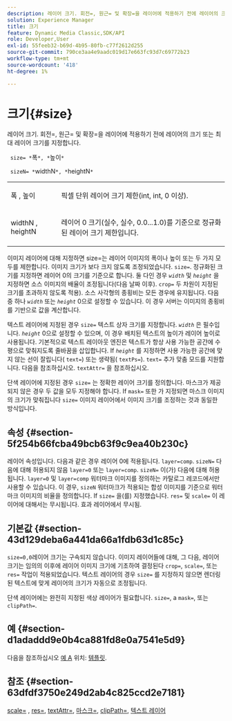 ```yaml
---
description: 레이어 크기. 회전=, 원근= 및 확장=을 레이어에 적용하기 전에 레이어의 크기 또는 최대 레이어 크기를 지정합니다.
solution: Experience Manager
title: 크기
feature: Dynamic Media Classic,SDK/API
role: Developer,User
exl-id: 55feeb32-b69d-4b95-80fb-c77f2612d255
source-git-commit: 790ce3aa4e9aadc019d17e663fc93d7c69772b23
workflow-type: tm+mt
source-wordcount: '418'
ht-degree: 1%

---
```


# 크기{#size}

레이어 크기. 회전=, 원근= 및 확장=을 레이어에 적용하기 전에 레이어의 크기 또는 최대 레이어 크기를 지정합니다.

` size= *`폭`*, *`높이`*`

` sizeN= *`widthN`*, *`heightN`*`

<table id="simpletable_FBE17D736F93485AA0053BF447B4CC9F"> 
 <tr class="strow"> 
  <td class="stentry"> <p> <span class="codeph"> <span class="varname"> 폭 </span>, <span class="varname"> 높이 </span> </span> </p> </td> 
  <td class="stentry"> <p>픽셀 단위 레이어 크기 제한(int, int, 0 이상). </p> </td> 
 </tr> 
 <tr class="strow"> 
  <td class="stentry"> <p> <span class="codeph"> <span class="varname"> widthN </span>, <span class="varname"> heightN </span> </span> </p> </td> 
  <td class="stentry"> <p>레이어 0 크기(실수, 실수, 0.0...1.0)를 기준으로 정규화된 레이어 크기 제한입니다. </p> </td> 
 </tr> 
</table>

이미지 레이어에 대해 지정하면 size=는 레이어 이미지의 폭이나 높이 또는 두 가지 모두를 제한합니다. 이미지 크기가 보다 크지 않도록 조정되었습니다. `size=`. 정규화된 크기를 지정하면 레이어 0의 크기를 기준으로 합니다. 둘 다인 경우 *`width`* 및 *`height`* 을 지정하면 소스 이미지의 배율이 조정됩니다(다음 날짜 이후). `crop=` 두 차원이 지정된 크기를 초과하지 않도록 적용). 소스 사각형의 종횡비는 모든 경우에 유지됩니다. 다음 중 하나 *`width`* 또는 *`height`* 0으로 설정할 수 있습니다. 이 경우 서버는 이미지의 종횡비를 기반으로 값을 계산합니다.

텍스트 레이어에 지정된 경우 `size=` 텍스트 상자 크기를 지정합니다. *`width`* 은 필수입니다. *`height`* 0으로 설정할 수 있으며, 이 경우 배치된 텍스트의 높이가 레이어 높이로 사용됩니다. 기본적으로 텍스트 레이아웃 엔진은 텍스트가 항상 사용 가능한 공간에 수평으로 맞춰지도록 줄바꿈을 삽입합니다. If *`height`* 를 지정하면 사용 가능한 공간에 맞지 않는 선이 잘립니다( `text=`) 또는 생략됨( `textPs=`). `text=` 추가 맞춤 모드를 지원합니다. 다음을 참조하십시오. `textAttr=` 을 참조하십시오.

단색 레이어에 지정된 경우 `size=` 는 정확한 레이어 크기를 정의합니다. 마스크가 제공되지 않은 경우 두 값을 모두 지정해야 합니다. If `mask=` 또한 가 지정되면 마스크 이미지의 크기가 맞춰집니다 `size=` 이미지 레이어에서 이미지 크기를 조정하는 것과 동일한 방식입니다.

## 속성 {#section-5f254b66fcba49bcb63f9c9ea40b230c}

레이어 속성입니다. 다음과 같은 경우 레이어 0에 적용됩니다. `layer=comp`. `sizeN=` 다음에 대해 허용되지 않음 `layer=0` 또는 `layer=comp`. `sizeN=` 이(가) 다음에 대해 허용됩니다. `layer=0` 및 `layer=comp` 워터마크 이미지를 정의하는 카탈로그 레코드에서만 사용할 수 있습니다. 이 경우, `sizeN` 워터마크가 적용되는 합성 이미지를 기준으로 워터마크 이미지의 비율을 정의합니다. If `size=` 을(를) 지정했습니다. `res=` 및 `scale=` 이 레이어에 대해서는 무시됩니다. 효과 레이어에서 무시됨.

## 기본값 {#section-43d129deba6a441da66a1fdb63d1c85c}

`size=0,0`레이어 크기는 구속되지 않습니다. 이미지 레이어들에 대해, 그 다음, 레이어 크기는 임의의 이후에 레이어 이미지 크기에 기초하여 결정된다 `crop=`, `scale=`, 또는 `res=` 작업이 적용되었습니다. 텍스트 레이어의 경우 `size=` 를 지정하지 않으면 렌더링된 텍스트에 맞게 레이어의 크기가 자동으로 조정됩니다.

단색 레이어에는 완전히 지정된 색상 레이어가 필요합니다. `size=`, a `mask=`, 또는 `clipPath=`.

## 예 {#section-d1adaddd9e0b4ca881fd8e0a7541e5d9}

다음을 참조하십시오 [예 A](../../../../../is-api/http-ref/image-serving-api-ref/c-http-protocol-reference/c-templates/r-example-a.md#reference-c78ea82e8a1646738e764fa6685dfbac) 위치: [템플릿](../../../../../is-api/http-ref/image-serving-api-ref/c-http-protocol-reference/c-templates/c-templates.md#concept-3cd2d2adae0e41b2979b9640244d4d3e).

## 참조 {#section-63dfdf3750e249d2ab4c825ccd2e7181}

[scale=](../../../../../is-api/http-ref/image-serving-api-ref/c-http-protocol-reference/c-command-reference/r-is-http-scale.md#reference-098c30cea1764f189e6f7c7e400cc065) , [res=](../../../../../is-api/http-ref/image-serving-api-ref/c-http-protocol-reference/c-command-reference/r-res.md#reference-3d6fe416801148dea0f786f2b5169e55), [textAttr=](../../../../../is-api/http-ref/image-serving-api-ref/c-http-protocol-reference/c-command-reference/r-textattr.md#reference-ff00484fa3244286abeff34911f7ec0d), [마스크=](../../../../../is-api/http-ref/image-serving-api-ref/c-http-protocol-reference/c-command-reference/r-mask.md#reference-922254e027404fb890b850e2723ee06e), [clipPath=](../../../../../is-api/http-ref/image-serving-api-ref/c-http-protocol-reference/c-command-reference/r-clippath.md#reference-8139b1b52dc54749b51b109521ddf83d), [텍스트 레이어](../../../../../is-api/http-ref/image-serving-api-ref/c-http-protocol-reference/c-text-formatting/r-text-layers.md#reference-47e78cfb18134db5ab09e17af14a6a8f)
